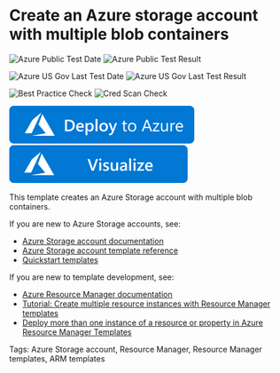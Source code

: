 # Create an Azure storage account with multiple blob containers

![Azure Public Test Date](https://azurequickstartsservice.blob.core.windows.net/badges/101-storage-multi-blob-container/PublicLastTestDate.svg)
![Azure Public Test Result](https://azurequickstartsservice.blob.core.windows.net/badges/101-storage-multi-blob-container/PublicDeployment.svg)

![Azure US Gov Last Test Date](https://azurequickstartsservice.blob.core.windows.net/badges/101-storage-multi-blob-container/FairfaxLastTestDate.svg)
![Azure US Gov Last Test Result](https://azurequickstartsservice.blob.core.windows.net/badges/101-storage-multi-blob-container/FairfaxDeployment.svg)

![Best Practice Check](https://azurequickstartsservice.blob.core.windows.net/badges/101-storage-multi-blob-container/BestPracticeResult.svg)
![Cred Scan Check](https://azurequickstartsservice.blob.core.windows.net/badges/101-storage-multi-blob-container/CredScanResult.svg)

[![Deploy To Azure](https://raw.githubusercontent.com/Azure/azure-quickstart-templates/master/1-CONTRIBUTION-GUIDE/images/deploytoazure.svg?sanitize=true)](https://portal.azure.com/#create/Microsoft.Template/uri/https%3A%2F%2Fraw.githubusercontent.com%2FAzure%2Fazure-quickstart-templates%2Fmaster%2F101-storage-multi-blob-container%2Fazuredeploy.json)  [![Visualize](https://raw.githubusercontent.com/Azure/azure-quickstart-templates/master/1-CONTRIBUTION-GUIDE/images/visualizebutton.svg?sanitize=true)](http://armviz.io/#/?load=https%3A%2F%2Fraw.githubusercontent.com%2FAzure%2Fazure-quickstart-templates%2Fmaster%2F101-storage-multi-blob-container%2Fazuredeploy.json)

This template creates an Azure Storage account with multiple blob containers.

If you are new to Azure Storage accounts, see:

- [Azure Storage account documentation](http://azure.microsoft.com/documentation/articles/storage-create-storage-account/)
- [Azure Storage account template reference](https://docs.microsoft.com/azure/templates/microsoft.storage/allversions)
- [Quickstart templates](https://azure.microsoft.com/resources/templates/?resourceType=Microsoft.Storage&pageNumber=1&sort=Popular)

If you are new to template development, see:

- [Azure Resource Manager documentation](https://docs.microsoft.com/azure/azure-resource-manager/)
- [Tutorial: Create multiple resource instances with Resource Manager templates](https://docs.microsoft.com/azure/azure-resource-manager/resource-manager-tutorial-create-multiple-instances)
- [Deploy more than one instance of a resource or property in Azure Resource Manager Templates](https://docs.microsoft.com/azure/azure-resource-manager/resource-group-create-multiple)

Tags: Azure Storage account, Resource Manager, Resource Manager templates, ARM templates


